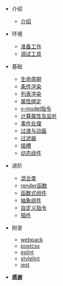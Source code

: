 
- 介绍
  - [介绍](README.md)

- 环境
  - [准备工作](framework/start.md)
  - [调试工具](framework/tool.md)

- 基础
  - [生命周期](basics/lifecycle.md)
  - [条件渲染](basics/show.md)
  - [列表渲染](basics/for.md)
  - [属性绑定](basics/attribute.md)
  - [v-model指令](basics/model.md)
  - [计算属性及监听](basics/computed.md)
  - [事件处理](basics/event.md)
  - [过渡与动画](basics/transition.md)
  - [过滤器](basics/filters.md)
  - [插槽](basics/slot.md)
  - [动态组件](basics/is.md)

- 进阶
  - [混合类](advanced/mixin.md)
  - [render函数](advanced/render.md)
  - [函数式组件](advanced/functional.md)
  - [抽象组件](advanced/abstract.md)
  - [自定义指令](advanced/directive.md)
  - [插件](advanced/plugins.md)

- 附录
  - [webpack](appendix/webpack.md)
  - [postcss](appendix/postcss.md)
  - [eslint](appendix/eslint.md)
  - [stylelint](appendix/stylelint.md)
  - [jest](appendix/jest.md)

- [**感谢**](thanks.md)